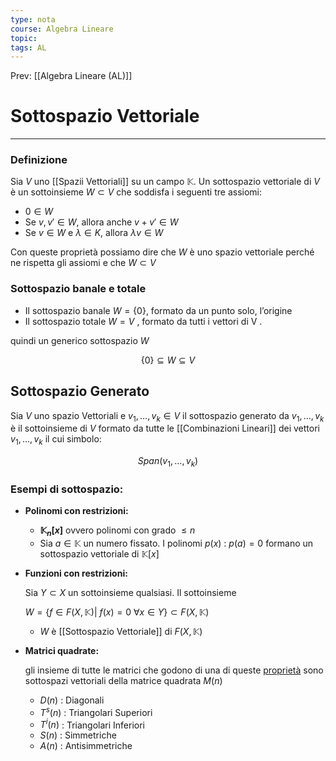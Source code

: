 ```yaml
---
type: nota
course: Algebra Lineare
topic: 
tags: AL
---
```


Prev: [[Algebra Lineare (AL)]]

# Sottospazio Vettoriale
---

### Definizione
Sia $V$ uno [[Spazii Vettoriali]] su un campo $\mathbb{K}$. Un sottospazio vettoriale di
$V$ è un sottoinsieme $W ⊂ V$ che soddisfa i seguenti tre assiomi:

- $0 ∈ W$
- Se $v,v' ∈ W$, allora anche $v+v' ∈ W$
- Se $v ∈ W$ e $λ ∈ K$, allora $λv ∈ W$

Con queste proprietà possiamo dire che $W$ è uno spazio vettoriale perché ne rispetta gli assiomi e che $W ⊂ V$

### Sottospazio banale e totale

- Il sottospazio banale  $W = \{0\}$, formato da un punto solo, l’origine
- Il sottospazio totale $W = V$ , formato da tutti i vettori di V .

quindi un generico sottospazio $W$

$$
\{0\} \subseteq W \subseteq V
$$

## Sottospazio Generato

Sia $V$ uno spazio Vettoriali e  $v_1,\dots,v_k  \in V$ il sottospazio generato da $v_1,\dots,v_k$   è il sottoinsieme di $V$ formato da tutte le [[Combinazioni Lineari]] dei vettori $v_1,\dots,v_k$ il cui simbolo:

$$
Span(v_1,\dots,v_k)
$$

### Esempi di sottospazio:

- **Polinomi con restrizioni:**
    - **$\mathbb{K}_n[x]$**  ovvero polinomi con grado $≤ n$
    - Sia $a \in \mathbb{K}$ un numero fissato. I polinomi $p(x) \ : \  p(a) = 0$ formano un sottospazio vettoriale di $\mathbb{K}[x]$
- **Funzioni con restrizioni:**

     Sia $Y ⊂ X$ un sottoinsieme qualsiasi. Il sottoinsieme

    $W = \{f ∈ F (X, \mathbb{K}) |\ f (x)=0\ ∀x ∈ Y\}⊂ F (X, \mathbb{K})$

    - $W$ è [[Sottospazio Vettoriale]] di $F(X,\mathbb{K})$
- **Matrici quadrate:**

    gli insieme di tutte le matrici che godono di una di queste [proprietà](obsidian://open?vault=UniPi-Appunti&file=Raccolta%20UniPi%20INF%2FNote%2F1%C2%B0%20Anno%2FAlgebra%20Lineare%20(AL)%2FTipi%20di%20matrice%20quadrata) sono sottospazi vettoriali della matrice quadrata $M(n)$

    - $D(n)$  : Diagonali
    - $T^s(n)$ : Triangolari Superiori
    - $T^i(n)$ : Triangolari Inferiori
    - $S(n)$   : Simmetriche
    - $A(n)$  : Antisimmetriche

